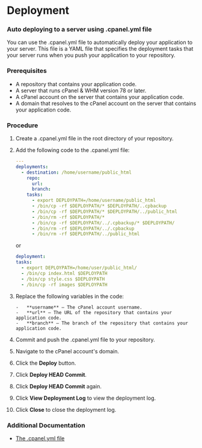 # Deployment

### Auto deploying to a server using .cpanel.yml file

You can use the .cpanel.yml file to automatically deploy your application to your server. This file is a YAML file that specifies the deployment tasks that your server runs when you push your application to your repository.

### Prerequisites

- A repository that contains your application code.
- A server that runs cPanel & WHM version 78 or later.
- A cPanel account on the server that contains your application code.
- A domain that resolves to the cPanel account on the server that contains your application code.

### Procedure

1.  Create a .cpanel.yml file in the root directory of your repository.

2.  Add the following code to the .cpanel.yml file:

    ```yaml
    ---
    deployments:
      - destination: /home/username/public_html
        repo:
          url:
          branch:
        tasks:
          - export DEPLOYPATH=/home/username/public_html
          - /bin/cp -rf $DEPLOYPATH/* $DEPLOYPATH/..cpbackup
          - /bin/cp -rf $DEPLOYPATH/* $DEPLOYPATH/../public_html
          - /bin/rm -rf $DEPLOYPATH/*
          - /bin/cp -rf $DEPLOYPATH/../.cpbackup/* $DEPLOYPATH/
          - /bin/rm -rf $DEPLOYPATH/../.cpbackup
          - /bin/rm -rf $DEPLOYPATH/../public_html
    ```

    or

    ```yaml
    deployment:
    tasks:
      - export DEPLOYPATH=/home/user/public_html/
      - /bin/cp index.html $DEPLOYPATH
      - /bin/cp style.css $DEPLOYPATH
      - /bin/cp -rf images $DEPLOYPATH
    ```

3.  Replace the following variables in the code:

        -   **username** — The cPanel account username.
        -   **url** — The URL of the repository that contains your application code.
        -   **branch** — The branch of the repository that contains your application code.

4.  Commit and push the .cpanel.yml file to your repository.

5.  Navigate to the cPanel account's domain.

6.  Click the **Deploy** button.

7.  Click **Deploy HEAD Commit**.

8.  Click **Deploy HEAD Commit** again.

9.  Click **View Deployment Log** to view the deployment log.

10. Click **Close** to close the deployment log.

### Additional Documentation

- [The .cpanel.yml file](https://go.cpanel.net/cpanelyml)
